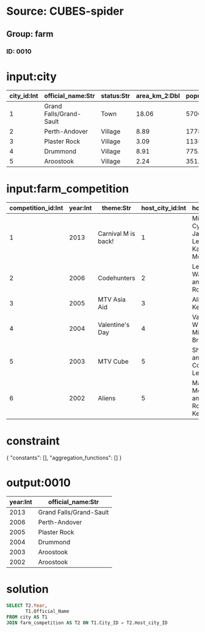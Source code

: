 # Source: CUBES-spider
## Group: farm
### ID: 0010

# input:city

| city_id:Int | official_name:Str | status:Str | area_km_2:Dbl | population:Dbl | census_ranking:Str |
|---|---|---|---|---|---|
| 1 | Grand Falls/Grand-Sault | Town | 18.06 | 5706.0 | 636 of 5008 |
| 2 | Perth-Andover | Village | 8.89 | 1778.0 | 1442 of 5,008 |
| 3 | Plaster Rock | Village | 3.09 | 1135.0 | 1936 of 5,008 |
| 4 | Drummond | Village | 8.91 | 775.0 | 2418 of 5008 |
| 5 | Aroostook | Village | 2.24 | 351.0 | 3460 of 5008 |

# input:farm_competition

| competition_id:Int | year:Int | theme:Str | host_city_id:Int | hosts:Str |
|---|---|---|---|---|
| 1 | 2013 | Carnival M is back! | 1 | Miley Cyrus Jared Leto and Karen Mok |
| 2 | 2006 | Codehunters | 2 | Leehom Wang and Kelly Rowland |
| 3 | 2005 | MTV Asia Aid | 3 | Alicia Keys |
| 4 | 2004 | Valentine's Day | 4 | Vanness Wu and Michelle Branch |
| 5 | 2003 | MTV Cube | 5 | Shaggy and Coco Lee |
| 6 | 2002 | Aliens | 5 | Mandy Moore and Ronan Keating |

# constraint

{
  "constants": [],
  "aggregation_functions": []
}

# output:0010

| year:Int | official_name:Str |
|---|---|
| 2013 | Grand Falls/Grand-Sault |
| 2006 | Perth-Andover |
| 2005 | Plaster Rock |
| 2004 | Drummond |
| 2003 | Aroostook |
| 2002 | Aroostook |

# solution

```sql
SELECT T2.Year,
       T1.Official_Name
FROM city AS T1
JOIN farm_competition AS T2 ON T1.City_ID = T2.Host_city_ID
```
